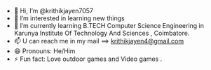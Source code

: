- 👋 Hi, I’m @krithikjayen7057
- 👀 I’m interested in learning new things
- 🌱 I’m currently learning B.TECH Computer Science Engineering in Karunya Institute Of Technology And Sciences , Coimbatore.
- 📫 U can reach me in my mail ==> krithikjayen4@gmail.com
- 😄 Pronouns: He/Him
- ⚡ Fun fact: Love outdoor games and Video games .

<!---
krithikjayen7057/krithikjayen7057 is a ✨ special ✨ repository because its `README.md` (this file) appears on your GitHub profile.
You can click the Preview link to take a look at your changes.
--->
